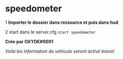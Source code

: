 # speedometer

1 **Importer le dossier dans ressource et puis dans hud**

2 start dans le server.cfg `start speedometer`

**Crée par OXYDE#0001**

*Voila les information du vehicule seront activé bravo!*
